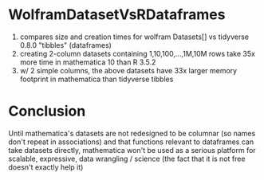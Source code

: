 # WolframDatasetVsRDataframes
1. compares size and creation times for wolfram Datasets[] vs tidyverse 0.8.0 "tibbles" (dataframes)
2. creating 2-column datasets containing 1,10,100,...,1M,10M rows take 35x more time in mathematica 10 than R 3.5.2
3. w/ 2 simple columns, the above datasets have 33x larger memory footprint in mathematica than tidyverse tibbles

# Conclusion
Until mathematica's datasets are not redesigned to be columnar (so names don't repeat in associations) and that functions relevant to dataframes can take datasets directly, mathematica won't be used as a serious platform for scalable, expressive, data wrangling / science (the fact that it is not free doesn't exactly help it)

